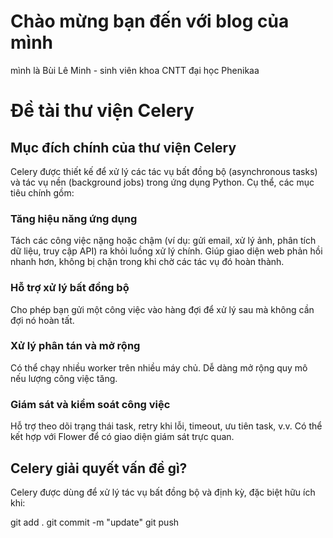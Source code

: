 # Chào mừng bạn đến với blog của mình
mình là Bùi Lê Minh - sinh viên khoa CNTT đại học Phenikaa
# Đề tài thư viện Celery
## Mục đích chính của thư viện Celery
Celery được thiết kế để xử lý các tác vụ bất đồng bộ (asynchronous tasks) và tác vụ nền (background jobs) trong ứng dụng Python. Cụ thể, các mục tiêu chính gồm:
### Tăng hiệu năng ứng dụng
Tách các công việc nặng hoặc chậm (ví dụ: gửi email, xử lý ảnh, phân tích dữ liệu, truy cập API) ra khỏi luồng xử lý chính. Giúp giao diện web phản hồi nhanh hơn, không bị chặn trong khi chờ các tác vụ đó hoàn thành.
### Hỗ trợ xử lý bất đồng bộ
Cho phép bạn gửi một công việc vào hàng đợi để xử lý sau mà không cần đợi nó hoàn tất.
### Xử lý phân tán và mở rộng
Có thể chạy nhiều worker trên nhiều máy chủ. Dễ dàng mở rộng quy mô nếu lượng công việc tăng.
### Giám sát và kiểm soát công việc
Hỗ trợ theo dõi trạng thái task, retry khi lỗi, timeout, ưu tiên task, v.v. Có thể kết hợp với Flower để có giao diện giám sát trực quan.

## Celery giải quyết vấn đề gì?
Celery được dùng để xử lý tác vụ bất đồng bộ và định kỳ, đặc biệt hữu ích khi:


git add .
git commit -m "update"
git push
